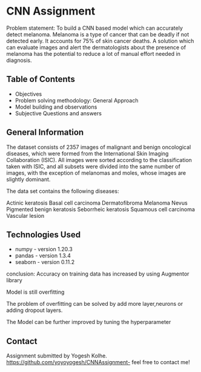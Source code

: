 # CNN Assignment

Problem statement: To build a CNN based model which can accurately detect melanoma. Melanoma is a type of cancer that can be deadly if not detected early. It accounts for 75% of skin cancer deaths. A solution which can evaluate images and alert the dermatologists about the presence of melanoma has the potential to reduce a lot of manual effort needed in diagnosis.


## Table of Contents
* Objectives
* Problem solving methodology: General Approach
* Model building and observations
* Subjective Questions and answers

## General Information
The dataset consists of 2357 images of malignant and benign oncological diseases, which were formed from the International Skin Imaging Collaboration (ISIC). All images were sorted according to the classification taken with ISIC, and all subsets were divided into the same number of images, with the exception of melanomas and moles, whose images are slightly dominant.


The data set contains the following diseases:

Actinic keratosis
Basal cell carcinoma
Dermatofibroma
Melanoma
Nevus
Pigmented benign keratosis
Seborrheic keratosis
Squamous cell carcinoma
Vascular lesion

## Technologies Used
- numpy - version 1.20.3
- pandas - version 1.3.4
- seaborn - version 0.11.2

conclusion:
Accuracy on training data has increased by using Augmentor library

Model is still overfitting

The problem of overfitting can be solved by add more layer,neurons or adding dropout layers.

The Model can be further improved by tuning the hyperparameter

## Contact
Assignment submitted by Yogesh Kolhe. 
https://github.com/yoyoyogesh/CNNAssignment- feel free to contact me!
